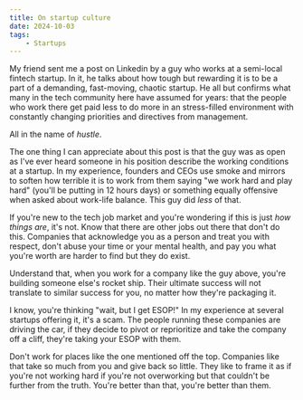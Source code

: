 ```yaml
---
title: On startup culture
date: 2024-10-03
tags:
	- Startups
---
```


My friend sent me a post on Linkedin by a guy who works at a semi-local fintech startup. In it, he talks about how tough but rewarding it is to be a part of a demanding, fast-moving, chaotic startup. He all but confirms what many in the tech community here have assumed for years: that the people who work there get paid less to do more in an stress-filled environment with constantly changing priorities and directives from management.

All in the name of *hustle*.

The one thing I can appreciate about this post is that the guy was as open as I've ever heard someone in his position describe the working conditions at a startup. In my experience, founders and CEOs use smoke and mirrors to soften how terrible it is to work from them saying "we work hard and play hard" (you'll be putting in 12 hours days) or something equally offensive when asked about work-life balance. This guy did *less* of that.

If you're new to the tech job market and you're wondering if this is just *how things are*, it's not. Know that there are other jobs out there that don't do this. Companies that acknowledge you as a person and treat you with respect, don't abuse your time or your mental health, and pay you what you're worth are harder to find but they do exist.

Understand that, when you work for a company like the guy above, you're building someone else's rocket ship. Their ultimate success will not translate to similar success for you, no matter how they're packaging it. 

I know, you're thinking "wait, but I get ESOP!" In my experience at several startups offering it, it's a scam. The people running these companies are driving the car, if they decide to pivot or reprioritize and take the company off a cliff, they're taking your ESOP with them.

Don't work for places like the one mentioned off the top. Companies like that take so much from you and give back so little. They like to frame it as if you're not working hard if you're not overworking but that couldn't be further from the truth. You're better than that, you're better than them.